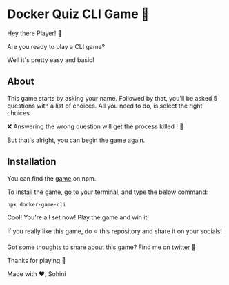 # Docker Quiz CLI Game 🐳

Hey there Player! 👻

Are you ready to play a CLI game?

Well it's pretty easy and basic!

## About

This game starts by asking your name. Followed by that, you'll be asked 5 questions with a list of choices. All you need to do, is select the right choices.

❌ Answering the wrong question will get the process killed ! 🤯

But that's alright, you can begin the game again.

## Installation

You can find the [game](https://www.npmjs.com/package/docker-game-cli) on npm.

To install the game, go to your terminal, and type the below command:

```
npx docker-game-cli
```

Cool! You're all set now! Play the game and win it!

If you really like this game, do ⭐️ this repository and share it on your socials!

Got some thoughts to share about this game? Find me on [twitter](https://twitter.com/TheSohini) 👋

Thanks for playing 🥳

Made with ❤️,
Sohini
